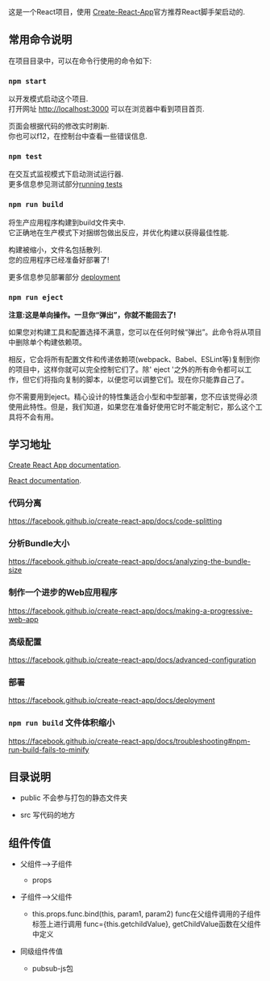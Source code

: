 这是一个React项目，使用 [Create-React-App](https://github.com/facebook/create-react-app)官方推荐React脚手架启动的.

## 常用命令说明

在项目目录中，可以在命令行使用的命令如下:

### `npm start`

以开发模式启动这个项目.<br />
打开网址 [http://localhost:3000](http://localhost:3000) 可以在浏览器中看到项目首页.

页面会根据代码的修改实时刷新.<br />
你也可以f12，在控制台中查看一些错误信息.

### `npm test`

在交互式监视模式下启动测试运行器.<br />
更多信息参见测试部分[running tests](https://facebook.github.io/create-react-app/docs/running-tests)
### `npm run build`

将生产应用程序构建到build文件夹中.<br />
它正确地在生产模式下对捆绑包做出反应，并优化构建以获得最佳性能.

构建被缩小，文件名包括散列.<br />
您的应用程序已经准备好部署了!

更多信息参见部署部分 [deployment](https://facebook.github.io/create-react-app/docs/deployment)

### `npm run eject`

**注意:这是单向操作。一旦你“弹出”，你就不能回去了!**

如果您对构建工具和配置选择不满意，您可以在任何时候“弹出”。此命令将从项目中删除单个构建依赖项。

相反，它会将所有配置文件和传递依赖项(webpack、Babel、ESLint等)复制到你的项目中，这样你就可以完全控制它们了。除' eject '之外的所有命令都可以工作，但它们将指向复制的脚本，以便您可以调整它们。现在你只能靠自己了。

你不需要用到eject。精心设计的特性集适合小型和中型部署，您不应该觉得必须使用此特性。但是，我们知道，如果您在准备好使用它时不能定制它，那么这个工具将不会有用。

## 学习地址

 [Create React App documentation](https://facebook.github.io/create-react-app/docs/getting-started).

 [React documentation](https://reactjs.org/).

### 代码分离

https://facebook.github.io/create-react-app/docs/code-splitting

### 分析Bundle大小

https://facebook.github.io/create-react-app/docs/analyzing-the-bundle-size

### 制作一个进步的Web应用程序

https://facebook.github.io/create-react-app/docs/making-a-progressive-web-app

### 高级配置

https://facebook.github.io/create-react-app/docs/advanced-configuration

### 部署

https://facebook.github.io/create-react-app/docs/deployment

### `npm run build` 文件体积缩小

https://facebook.github.io/create-react-app/docs/troubleshooting#npm-run-build-fails-to-minify


## 目录说明

- public  不会参与打包的静态文件夹

- src 写代码的地方


## 组件传值

- 父组件-->子组件

    - props

- 子组件-->父组件
    - this.props.func.bind(this, param1, param2)   func在父组件调用的子组件标签上进行调用 func={this.getchildValue}, getChildValue函数在父组件中定义

- 同级组件传值
    - pubsub-js包




